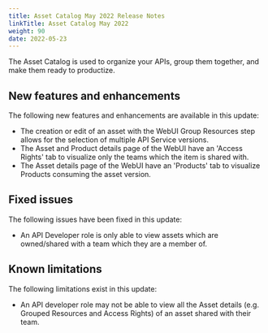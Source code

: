 ```yaml
---
title: Asset Catalog May 2022 Release Notes
linkTitle: Asset Catalog May 2022
weight: 90
date: 2022-05-23
---
```


The Asset Catalog is used to organize your APIs, group them together, and make them ready to productize.

## New features and enhancements

The following new features and enhancements are available in this update:

* The creation or edit of an asset with the WebUI Group Resources step allows for the selection of multiple API Service versions.
* The Asset and Product details page of the WebUI have an 'Access Rights' tab to visualize only the teams which the item is shared with.
* The Asset details page of the WebUI have an 'Products' tab to visualize Products consuming the asset version.

## Fixed issues

The following issues have been fixed in this update:

* An API Developer role is only able to view assets which are owned/shared with a team which they are a member of.

## Known limitations

The following limitations exist in this update:

* An API developer role may not be able to view all the Asset details (e.g. Grouped Resources and Access Rights) of an asset shared with their team.
